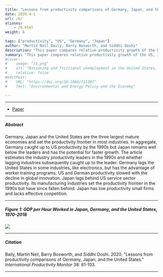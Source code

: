 ```yaml
---
title: "Lessons from productivity comparisons of Germany, Japan, and the United States" 
date: 2020-4-1
url: /6/
aliases: 
    - /6.html
weight: 6
  
tags: ["productivity", "US", "Germany", "Japan"]
author: "Martin Neil Baily, Barry Bosworth, and Siddhi Doshi"
description: "This paper compares relative productivity growth of the US, Japan, and Germany." 
summary: "This paper compares relative productivity growth of the US, Japan, and Germany."
#cover:
#    image: "/1.png"
#    alt: "Rationing and frictional unemployment in the United States, 1964–2009"
#    relative: false
#editPost:
#    URL: "https://doi.org/10.1086/711307"
#    Text: "Environmental and Energy Policy and the Economy"

---
```


---

+ [Paper](/papers/productivity.pdf)

---

##### Abstract

Germany, Japan and the United States are the three largest mature economies and set the productivity frontier in most industries. In aggregate, Germany caught up to US productivity by the 1990s but Japan remains well below the leaders and has the potential for faster growth. The article estimates the industry productivity leaders in the 1990s and whether lagging industries subsequently caught up to the leader. Germany lags the United States in some industries, like electronics, but has the advantage of worker training programs. US and German productivity slowed with the decline in global innovation. Japan lags behind US service sector productivity. Its manufacturing industries set the productivity frontier in the 1990s but have since fallen behind. Japan has low productivity small firms and lacks effective conpetition.

---

##### Figure 1: GDP per Hour Worked in Japan, Germany, and the United States, 1970-2018

![](/figures/productivity.png)

---

##### Citation

Baily, Martin Neil, Barry Bosworth, and Siddhi Doshi. 2020. "Lessons from productivity comparisons of Germany, Japan, and the United States." *International Productivity Monitor* 38: 81-103. 

---

